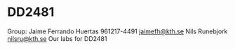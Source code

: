 # DD2481
Group:
Jaime Ferrando Huertas 961217-4491 jaimefh@kth.se 
Nils Runebjork nilsru@kth.se
Our labs for DD2481
